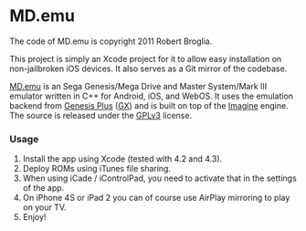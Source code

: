 # MD.emu #

The code of MD.emu is copyright 2011 Robert Broglia.

This project is simply an Xcode project for it to allow easy
installation on non-jailbroken iOS devices. It also serves as a
Git mirror of the codebase.

[MD.emu][1] is an Sega Genesis/Mega Drive and Master System/Mark III 
emulator written in C++ for Android, iOS, and WebOS. It uses the
emulation backend from [Genesis Plus][3] ([GX][4]) and is built on top of
the [Imagine][5] engine. The source is released under the [GPLv3][2] license.

### Usage ###

1. Install the app using Xcode (tested with 4.2 and 4.3).
2. Deploy ROMs using iTunes file sharing.
3. When using iCade / iControlPad, you need to activate that in the
settings of the app.
4. On iPhone 4S or iPad 2 you can of course use AirPlay mirroring to
play on your TV.
5. Enjoy!

[1]: http://www.explusalpha.com/home/md-emu
[2]: http://www.gnu.org/licenses/gpl.html
[3]: http://cgfm2.emuviews.com/genplus.php
[4]: http://code.google.com/p/genplus-gx/
[5]: http://www.explusalpha.com/home/imagine

